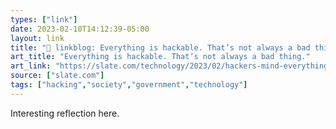 ```yaml
---
types: ["link"]
date: 2023-02-10T14:12:39-05:00
layout: link
title: "🔗 linkblog: Everything is hackable. That’s not always a bad thing.'"
art_title: "Everything is hackable. That’s not always a bad thing."
art_link: "https://slate.com/technology/2023/02/hackers-mind-everything-is-hackable.html?via=rss"
source: ["slate.com"]
tags: ["hacking","society","government","technology"]
---
```

Interesting reflection here.  
 
